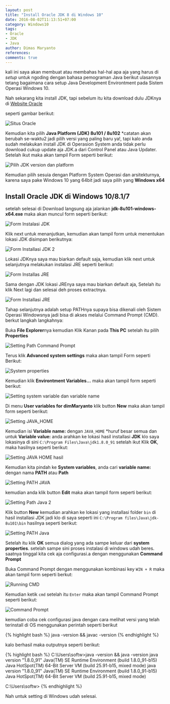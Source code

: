 ```yaml
---
layout: post
title: "Install Oracle JDK 8 di Windows 10"
date: 2016-08-02T11:13:51+07:00
category: Windows10
tags: 
- Oracle
- JDK
- Java
author: Dimas Maryanto
references:
comments: true
---
```


kali ini saya akan membuat atau membahas hal-hal apa aja yang harus di _setup_ untuk ngoding dengan bahasa pemograman Java berikut ulasannya tetang bagaimana cara setup Java Development Environtment pada Sistem Operasi Windows 10.

Nah sekarang kita install JDK, tapi sebelum itu kita download dulu JDKnya di [Website Oracle](http://www.oracle.com/technetwork/java/javase/downloads/index.html)

<!--more-->

seperti gambar berikut:

![Situs Oracle]({{site.baseurl}}/assets/img/posts/install-oracle-jdk8-windows10/download-jdk-1.png)

Kemudian kita pilih **Java Platform (JDK) 8u101 / 8u102** *catatan akan berubah se-waktu2 jadi pilih versi yang paling baru ya!, tapi kalo anda sudah melakukan install JDK di Operasion System anda tidak perlu download cukup update aja JDK.a dari Control Panel atau Java Updater. Setelah ikut maka akan tampil Form seperti berikut:

![Pilih JDK version dan platform]({{site.baseurl}}/assets/img/posts/install-oracle-jdk8-windows10/download-jdk-2.png "Pilih Platform sesuia OS dan Download JDK")

Kemudian pilih sesuia dengan Platform System Operasi dan arsitekturnya, karena saya pake Windows 10 yang 64bit jadi saya pilih yang **Windows x64**

## Install Oracle JDK di Windows 10/8.1/7

setelah selesai di Download langsung aja jalankan **jdk-8u101-windows-x64.exe** maka akan muncul form seperti berikut:

![Form Instalasi JDK]({{site.baseurl}}/assets/img/posts/install-oracle-jdk8-windows10/install-jdk-1.png)

Klik next untuk menanjutkan, kemudian akan tampil form untuk menentukan lokasi JDK disimpan berikutnya:

![Form Installasi JDK 2 ]({{site.baseurl}}/assets/img/posts/install-oracle-jdk8-windows10/install-jdk-2.png)

Lokasi JDKnya saya mau biarkan default saja, kemudian klik next untuk selanjutnya melakukan instalasi JRE seperti berikut:

![Form Installas JRE]({{site.baseurl}}/assets/img/posts/install-oracle-jdk8-windows10/install-jdk-3.png)

Sama dengan JDK lokasi JREnya saya mau biarkan default aja, Setelah itu klik Next lagi dan selesai deh proses extractnya.

![Form Installasi JRE]({{site.baseurl}}/assets/img/posts/install-oracle-jdk8-windows10/install-jdk-4.png)

Tahap selanjutnya adalah setup PATHnya supaya bisa dikenali oleh Sistem Operasi Windowsnya jadi bisa di akses melalui Command Prompt (CMD). berkut langkah langkahnya:

Buka **File Explorer**nya kemudian Klik Kanan pada **This PC** setelah itu pilih **Properties**

![Setting Path Command Prompt]({{site.baseurl}}/assets/img/posts/install-oracle-jdk8-windows10/setpath-jdk-1.png)

Terus klik **Advanced system settings** maka akan tampil Form seperti Berikut:

![System properties]({{site.baseurl}}/assets/img/posts/install-oracle-jdk8-windows10/setpath-jdk-2.png)

Kemudian klik **Environtment Variables...** maka akan tampil form seperti berikut:

![Setting system variable dan variable name]({{site.baseurl}}/assets/img/posts/install-oracle-jdk8-windows10/setpath-jdk-3.png)

Di menu **User variables for dimMaryanto** klik button **New** maka akan tampil form seperti berikut:

![Setting JAVA_HOME]({{site.baseurl}}/assets/img/posts/install-oracle-jdk8-windows10/setpath-jdk-4.png)

Kemudian isi **Variable name:** dengan ```JAVA_HOME``` *huruf besar semua dan untuk **Variable value:** anda arahkan ke lokasi hasil installasi **JDK** klo saya lokasinya di sini ```C:\Program Files\Java\jdk1.8.0_91``` setelah ikut Klik **OK**, maka hasilnya seperti berikut:

![Setting JAVA HOME hasil]({{site.baseurl}}/assets/img/posts/install-oracle-jdk8-windows10/setpath-jdk-5.png)

Kemudian kita pindah ke **System variables**, anda cari **variable name:** dengan nama **PATH** atau **Path**

![Setting PATH JAVA]({{site.baseurl}}/assets/img/posts/install-oracle-jdk8-windows10/setpath-jdk-6.png)

kemudian anda klik button **Edit** maka akan tampil form seperti berikut:

![Setting Path Java 2]({{site.baseurl}}/assets/img/posts/install-oracle-jdk8-windows10/setpath-jdk-7.png)

Klik button **New** kemudian arahkan ke lokasi yang installasi folder ```bin``` di hasil installasi JDK jadi klo di saya seperti ini ```C:\Program files\Java\jdk-8u101\bin``` hasilnya seperti berikut:

![Setting PATH Java]({{site.baseurl}}/assets/img/posts/install-oracle-jdk8-windows10/setpath-jdk-8.png)

Setelah itu klik **OK** semua dialog yang ada sampe keluar dari **system properties**. setelah sampe sini proses instalasi di windows udah beres. saatnya tinggal kita cek aja configurasi.a dengan menggunakan **Command Prompt**

Buka Command Prompt dengan menggunakan kombinasi key ```WIN + R``` maka akan tampil form seperti berkut:

![Running CMD]({{site.baseurl}}/assets/img/posts/install-oracle-jdk8-windows10/run-cmd-1.png)

Kemudian ketik ```cmd``` setelah itu ```Enter``` maka akan tampil Command Prompt seperti berikut:

![Command Prompt]({{site.baseurl}}/assets/img/posts/install-oracle-jdk8-windows10/run-cmd-2.png)

kemudian coba cek configurasi java dengan cara melihat versi yang telah terinstall di OS menggunakan perintah seperti berikut

{% highlight bash %}
java -version && javac -version
{% endhighlight %}

kalo berhasil maka outputnya seperti berikut:


{% highlight bash %}
C:\Users\softw>java -version && java -version
java version "1.8.0_91"
Java(TM) SE Runtime Environment (build 1.8.0_91-b15)
Java HotSpot(TM) 64-Bit Server VM (build 25.91-b15, mixed mode)
java version "1.8.0_91"
Java(TM) SE Runtime Environment (build 1.8.0_91-b15)
Java HotSpot(TM) 64-Bit Server VM (build 25.91-b15, mixed mode)

C:\Users\softw>
{% endhighlight %}

Nah untuk setting di Windows udah selesai.